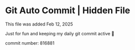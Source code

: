 # Git Auto Commit | Hidden File

This file was added Feb 12, 2025

Just for fun and keeping my daily git commit active 🤪

commit number: 816881
